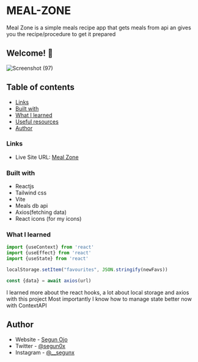 # MEAL-ZONE
Meal Zone is a simple meals recipe app that gets meals from api an gives you the recipe/procedure to get it prepared

## Welcome! 👋
![Screenshot (97)](https://user-images.githubusercontent.com/75251546/215790738-042f1118-efc4-4f63-91c2-b2f8b64dc2eb.png)

## Table of contents

  - [Links](#links)
  - [Built with](#built-with)
  - [What I learned](#what-i-learned)
  - [Useful resources](#useful-resources)
  - [Author](#author)


### Links

- Live Site URL: [Meal Zone](https://meal-zone.netlify.app)

### Built with

- Reactjs
- Tailwind css
- Vite 
- Meals db api
- Axios(fetching data)
- React icons (for my icons)

### What I learned

```js
import {useContext} from 'react'
import {useEffect} from 'react'
import {useState} from 'react'

localStorage.setItem("favourites", JSON.stringify(newFavs))

const {data} = await axios(url)
```
I learned more about the react hooks, a lot about local storage and axios  with this project
Most importantly I know how to manage state better now with ContextAPI

## Author

- Website - [Segun Ojo](https://segunojo.netlify.app)
- Twitter - [@segun0x](https://www.twitter.com/segun0x)
- Instagram - [@__segunx](https://www.instagram.com/__segunx)
